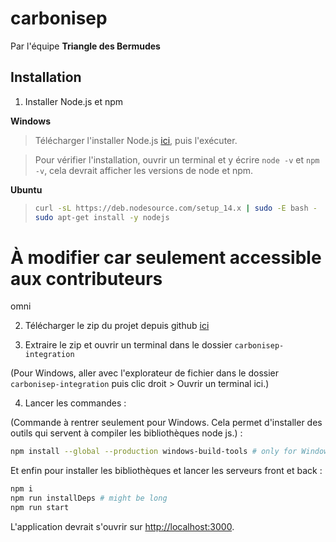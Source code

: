 # carbonisep

Par l'équipe **Triangle des Bermudes**

## Installation

1. Installer Node.js et npm

**Windows**

> Télécharger l'installer Node.js [ici](https://nodejs.org/dist/v14.4.0/node-v14.4.0-x64.msi), puis l'exécuter.

> Pour vérifier l'installation, ouvrir un terminal et y écrire `node -v` et `npm -v`, cela devrait afficher les versions de node et npm.

**Ubuntu**

> ```bash
> curl -sL https://deb.nodesource.com/setup_14.x | sudo -E bash -
> sudo apt-get install -y nodejs
> ```

# À modifier car seulement accessible aux contributeurs

omni

2. Télécharger le zip du projet depuis github [ici](https://github.com/omnitrogen/carbonisep/archive/integration.zip)

3. Extraire le zip et ouvrir un terminal dans le dossier `carbonisep-integration`

(Pour Windows, aller avec l'explorateur de fichier dans le dossier `carbonisep-integration` puis clic droit > Ouvrir un terminal ici.)

4. Lancer les commandes :

(Commande à rentrer seulement pour Windows. Cela permet d'installer des outils qui servent à compiler les bibliothèques node js.) :

```bash
npm install --global --production windows-build-tools # only for Windows
```

Et enfin pour installer les bibliothèques et lancer les serveurs front et back :

```bash
npm i
npm run installDeps # might be long
npm run start
```

L'application devrait s'ouvrir sur <http://localhost:3000>.
